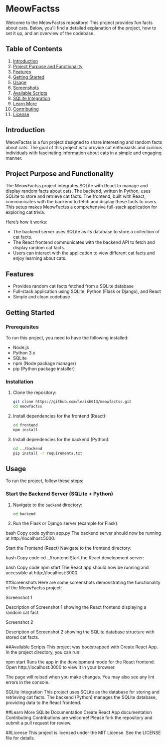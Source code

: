# MeowFactss

Welcome to the MeowFactss repository! This project provides fun facts about cats. Below, you'll find a detailed explanation of the project, how to set it up, and an overview of the codebase.

## Table of Contents
1. [Introduction](#introduction)
2. [Project Purpose and Functionality](#project-purpose-and-functionality)
3. [Features](#features)
4. [Getting Started](#getting-started)
5. [Usage](#usage)
6. [Screenshots](#screenshots)
7. [Available Scripts](#available-scripts)
8. [SQLite Integration](#sqlite-integration)
9. [Learn More](#learn-more)
10. [Contributing](#contributing)
11. [License](#license)

## Introduction
MeowFactss is a fun project designed to share interesting and random facts about cats. The goal of this project is to provide cat enthusiasts and curious individuals with fascinating information about cats in a simple and engaging manner.

## Project Purpose and Functionality
The MeowFactss project integrates SQLite with React to manage and display random facts about cats. The backend, written in Python, uses SQLite to store and retrieve cat facts. The frontend, built with React, communicates with the backend to fetch and display these facts to users. This setup makes MeowFactss a comprehensive full-stack application for exploring cat trivia.

Here’s how it works:
- The backend server uses SQLite as its database to store a collection of cat facts.
- The React frontend communicates with the backend API to fetch and display random cat facts.
- Users can interact with the application to view different cat facts and enjoy learning about cats.

## Features
- Provides random cat facts fetched from a SQLite database
- Full-stack application using SQLite, Python (Flask or Django), and React
- Simple and clean codebase

## Getting Started

### Prerequisites
To run this project, you need to have the following installed:
- Node.js
- Python 3.x
- SQLite
- npm (Node package manager)
- pip (Python package installer)

### Installation
1. Clone the repository:
    ```bash
    git clone https://github.com/leaish613/meowfactss.git
    cd meowfactss
    ```

2. Install dependencies for the frontend (React):
    ```bash
    cd frontend
    npm install
    ```

3. Install dependencies for the backend (Python):
    ```bash
    cd ../backend
    pip install -r requirements.txt
    ```

## Usage
To run the project, follow these steps:

### Start the Backend Server (SQLite + Python)
1. Navigate to the `backend` directory:
   ```bash
   cd backend
2. Run the Flask or Django server (example for Flask):

bash
Copy code
python app.py
The backend server should now be running at http://localhost:5000.

Start the Frontend (React)
Navigate to the frontend directory:

bash
Copy code
cd ../frontend
Start the React development server:

bash
Copy code
npm start
The React app should now be running and accessible at http://localhost:3000.

##Screenshots
Here are some screenshots demonstrating the functionality of the MeowFactss project:

Screenshot 1

Description of Screenshot 1 showing the React frontend displaying a random cat fact.

Screenshot 2

Description of Screenshot 2 showing the SQLite database structure with stored cat facts.

##Available Scripts
This project was bootstrapped with Create React App. In the project directory, you can run:

npm start
Runs the app in the development mode for the React frontend.
Open http://localhost:3000 to view it in your browser.

The page will reload when you make changes.
You may also see any lint errors in the console.

SQLite Integration
This project uses SQLite as the database for storing and retrieving cat facts. The backend (Python) manages the SQLite database, providing data to the React frontend.

##Learn More
SQLite Documentation
Create React App documentation
Contributing
Contributions are welcome! Please fork the repository and submit a pull request for review.

##License
This project is licensed under the MIT License. See the LICENSE file for details.

